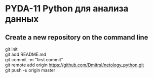 # PYDA-11 Python для анализа данных


## Create a new repository on the command line

git init  
git add README.md  
git commit -m "first commit"  
git remote add origin https://github.com/Dmitrsl/netology_python.git  
git push -u origin master  

